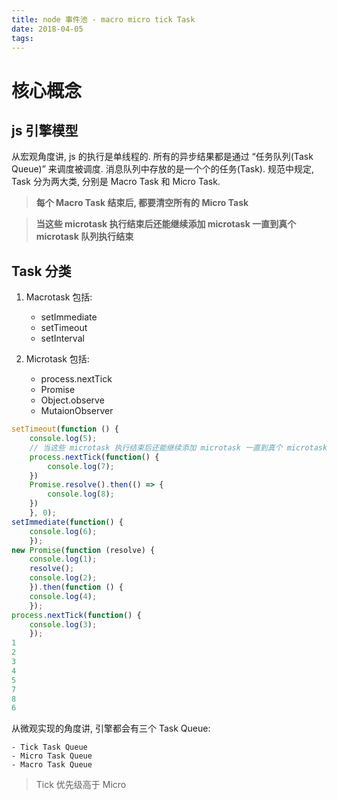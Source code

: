 ```yaml
---
title: node 事件池 - macro micro tick Task
date: 2018-04-05
tags:
---
```

# 核心概念

## js 引擎模型

从宏观角度讲, js 的执行是单线程的. 所有的异步结果都是通过 “任务队列(Task Queue)” 来调度被调度. 消息队列中存放的是一个个的任务(Task). 规范中规定, Task 分为两大类, 分别是 Macro Task 和 Micro Task.

> **每个 Macro Task 结束后, 都要清空所有的 Micro Task**

> **当这些 microtask 执行结束后还能继续添加 microtask 一直到真个 microtask 队列执行结束**

## Task 分类

1. Macrotask 包括:

    - setImmediate
    - setTimeout
    - setInterval
2. Microtask 包括:
    - process.nextTick
    - Promise
    - Object.observe
    - MutaionObserver

```javascript
setTimeout(function () {
    console.log(5);
    // 当这些 microtask 执行结束后还能继续添加 microtask 一直到真个 microtask 队列执行结束。
    process.nextTick(function() {
        console.log(7);
    })
    Promise.resolve().then(() => {
        console.log(8);
    })
    }, 0);
setImmediate(function() {
    console.log(6);
    });
new Promise(function (resolve) {
    console.log(1);
    resolve();
    console.log(2);
    }).then(function () {
    console.log(4);
    });
process.nextTick(function() {
    console.log(3);
    });
1
2
3
4
5
7
8
6
```

从微观实现的角度讲, 引擎都会有三个 Task Queue:

    - Tick Task Queue
    - Micro Task Queue
    - Macro Task Queue

> Tick 优先级高于 Micro
